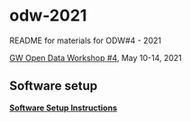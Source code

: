 # odw-2021

README for materials for ODW#4 - 2021

[GW Open Data Workshop #4](https://www.gw-openscience.org/static/workshop4/),
May 10-14, 2021

## Software setup

**[Software Setup Instructions](./setup.md)**
